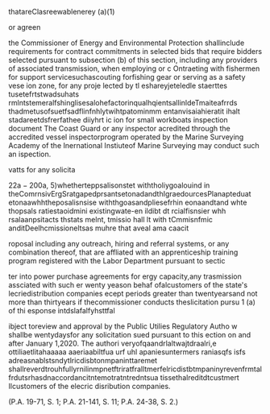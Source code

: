 thatareClasreewablenerey $({\mathsf{a}})(1)$  

or agreen  

the Commissioner of Energy and Environmental Protection shallinclude requirements for contract commitments in selected bids that require bidders selected pursuant to subsection (b) of this section, including any providers of associated transmission, when employing or c Ontraeting with fishermen for support servicesuchascouting forfishing gear or serving as a safety vese ion zone, for any proje lected by tl eshareyjeteledle staerttes tusetefrtstwadsuhats rmlntstemeralfshinglisesalohefactorinqualhqientsallinldeTmaiteafrrds thadmetusofsuetfsadflinfnhlytwihtpatominmm entanvisaiahieratit ihalt stadareetdsfrerfathee diiyhrt ic ion for small workboats inspection document The Coast Guard or any inspector acredited through the accredited vessel inspectorprogram operated by the Marine Surveying Academy of the Inernational Instiuteof Marine Surveying may conduct such an ispection.  

vatts for any solicita  

$22\mathrm{a}-200\mathrm{a},$ 5)whetherteppsalisonstet withtholiygoalouind in theComrnsivErgSratgapedprsantsetonadandthIgraedourcesPlanapteduat etonaawhhtheposalisnsise withthgoasandpliesefrhin eonaandtand whte thopsals ratiestaoidmini existingwate-en  ildibt dt rcialfisnsier whh rsalaanpsitacts thstats melnt, tmissio hall lt with tCmmisnfmic anditDeelhcmissioneltsas muhre that aveal ama caacit  

roposal including any outreach, hiring and referral systems, or any combination thereof, that are affliated with an apprenticeship training program registered with the Labor Department pursuant to sectic  

ter into power purchase agreements for ergy capacity,any trasmission assciated with such er wenty yeason behaf ofalcustomers of the state's lecriedistribution companies ecept periods greater than twentyearsand not more than thirtyears if thecommissioner conducts theslicitation pursu 1 (a) of thi esponse intdslafalfyhsttfal  

ibject toreview and approval by the Public Utilies Regulatory Autho w shallbe wentydaysfor any solicitation sued pursuant to this ection on and after January 1,2020. The authori veryofqaandrlaltwajtdraalri,e ottiliaetlitahaaaaa aaeriaabiltfua urf uhl apaniesuntermers raniasqfs isfs adreasnablstsndytlricdisbtonmpaninttaremet shallreverdtrouhfullyrnilinmpnetftriratfralltmerfelricdistbtmpaninyrevenfrmtalfrdutsrhasdnaccordancitntemotratntredntsua tissethalreditdtcustmert Ilcustomers of the elecric disribution companies.  

(P.A. 19-71, S. 1; P.A. 21-141, S. 11; P.A. 24-38, S. 2.)  
